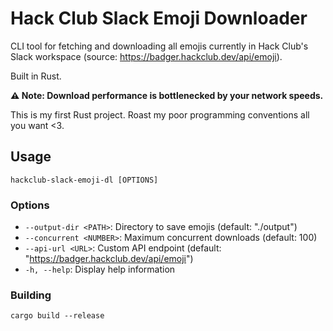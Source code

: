 # Hack Club Slack Emoji Downloader

CLI tool for fetching and downloading all emojis currently in Hack Club's Slack workspace (source: https://badger.hackclub.dev/api/emoji).

Built in Rust.

**⚠️ Note: Download performance is bottlenecked by your network speeds.**

This is my first Rust project. Roast my poor programming conventions all you want <3.

## Usage

`hackclub-slack-emoji-dl [OPTIONS]`

### Options

- `--output-dir <PATH>`: Directory to save emojis (default: "./output")
- `--concurrent <NUMBER>`: Maximum concurrent downloads (default: 100)
- `--api-url <URL>`: Custom API endpoint (default: "https://badger.hackclub.dev/api/emoji")
- `-h, --help`: Display help information

### Building

`cargo build --release`
